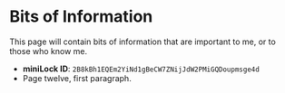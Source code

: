Bits of Information
=======

This page will contain bits of information that are important to me, or to those who know me.

* **miniLock ID**: `2B8kBh1EQEm2YiNd1gBeCW7ZNijJdW2PMiGQDoupmsge4d`
* Page twelve, first paragraph.
